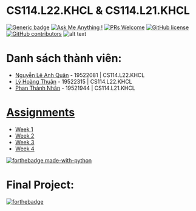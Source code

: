 # CS114.L22.KHCL & CS114.L21.KHCL
[![Generic badge](https://img.shields.io/badge/Status-working-<COLOR>.svg)](https://shields.io/)
[![Ask Me Anything !](https://img.shields.io/badge/Ask%20me-anything-1abc9c.svg)](https://github.com/anhquan075/CS114.L22.KHCL/issues/new)
[![PRs Welcome](https://img.shields.io/badge/PRs-welcome-brightgreen.svg?style=flat-square)](http://makeapullrequest.com)
[![GitHub license](https://img.shields.io/github/license/Naereen/StrapDown.js.svg)](https://github.com/anhquan075/CS114.L22.KHCL/blob/master/LICENSE)
[![GitHub contributors](https://img.shields.io/github/contributors/Naereen/StrapDown.js.svg)](https://github.com/anhquan075/CS114.L22.KHCL/graphs/contributors/)
![alt text](https://img.shields.io/badge/Laguage-Python-green)

# Danh sách thành viên:
- [Nguyễn Lê Anh Quân](https://github.com/anhquan075 "Quân's github") - 19522081 | CS114.L22.KHCL
- [Lý Hoàng Thuận](https://github.com/20-8-21-1-14 "Thuận's github") - 19522315 | CS114.L22.KHCL
- [Phan Thành Nhân](https://github.com/pthanhnhan "Nhân's github") - 19521944 | CS114.L21.KHCL
# [Assignments](https://github.com/anhquan075/CS114.L22.KHCL/tree/main/Assignments "Assignments")
- [Week 1](https://github.com/anhquan075/CS114.L21-L22.KHCL/tree/main/Assignments/Week1)
- [Week 2](https://github.com/anhquan075/CS114.L21-L22.KHCL/tree/main/Assignments/Week2)
- [Week 3](https://github.com/anhquan075/CS114.L21-L22.KHCL/tree/main/Assignments/Week3)
- [Week 4](https://github.com/anhquan075/CS114.L21-L22.KHCL/tree/main/Assignments/Week4)

[![forthebadge made-with-python](http://ForTheBadge.com/images/badges/made-with-python.svg)](https://www.python.org/)
# Final Project:
[![forthebadge](https://forthebadge.com/images/badges/built-with-love.svg)](https://forthebadge.com)
